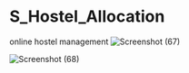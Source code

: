 # S_Hostel_Allocation
online hostel management
![Screenshot (67)](https://user-images.githubusercontent.com/113116880/206286491-2a25ac7c-dbfc-4965-9fdc-072dd11e9a34.png)

![Screenshot (68)](https://user-images.githubusercontent.com/113116880/206286908-2a894029-8adf-4243-a8b1-3c46d6a8da7c.png)


